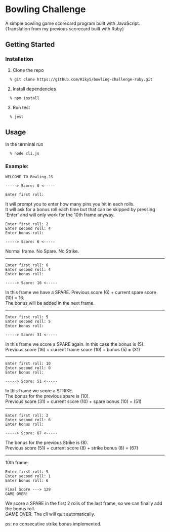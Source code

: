 # Bowling Challenge

A simple bowling game scorecard program built with JavaScript.
(Translation from my previous scorecard built with Ruby)

## Getting Started

### Installation

1. Clone the repo
```
  % git clone https://github.com/Riky5/bowling-challenge-ruby.git
```
2. Install dependencies
```
  % npm install
```
3. Run test
```
  % jest
```
## Usage

In the terminal run
```
  % node cli.js
```
### Example:  

```
WELCOME TO Bowling.JS

-----> Score: 0 <-----

Enter first roll: 
```
It will prompt you to enter how many pins you hit in each rolls.  
It will ask for a bonus roll each time but that can be skipped by pressing 'Enter' and will only work for the 10th frame anyway.
```
Enter first roll: 2
Enter second roll: 4
Enter bonus roll: 

-----> Score: 6 <-----
```
Normal frame. No Spare. No Strike.

---
```
Enter first roll: 6
Enter second roll: 4
Enter bonus roll: 

-----> Score: 16 <-----
```
In this frame we have a SPARE.
Previous score (6) + current spare score (10) = 16.  
The bonus will be added in the next frame.

---
```
Enter first roll: 5
Enter second roll: 5
Enter bonus roll: 

-----> Score: 31 <-----
```
In this frame we score a SPARE again.
In this case the bonus is (5).  
Previous score (16) + current frame score (10) + bonus (5) = (31)

---
```
Enter first roll: 10
Enter second roll: 0
Enter bonus roll: 

-----> Score: 51 <-----
```
In this frame we score a STRIKE.  
The bonus for the previous spare is (10).  
Previous score (31) + current score (10) + spare bonus (10) = (51)

---
```
Enter first roll: 2
Enter second roll: 6
Enter bonus roll: 

-----> Score: 67 <-----
```
The bonus for the previous Strike is (8).  
Previous score (51) + current score (8) + strike bonus (8) = (67)

---
10th frame:
```
Enter first roll: 9
Enter second roll: 1
Enter bonus roll: 6

Final Score ---> 129
GAME OVER! 
```
We score a SPARE in the first 2 rolls of the last frame, so we can finally add the bonus roll.  
GAME OVER. The cli will quit automatically.

ps: no consecutive strike bonus implemented.